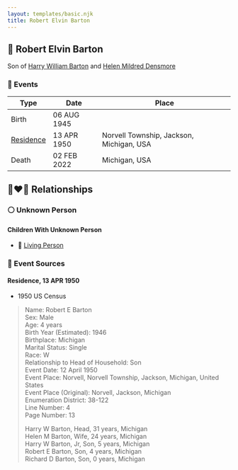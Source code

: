 ```yaml
---
layout: templates/basic.njk
title: Robert Elvin Barton
---
```

## 🔵 Robert Elvin Barton

Son of [Harry William Barton](/people/8/83492690) and [Helen Mildred Densmore](/people/5/54702290)

### 📆 Events

Type | Date | Place
------ | ------ | ------
Birth | 06 AUG 1945 |
[Residence](#event-1) | 13 APR 1950 | Norvell Township, Jackson, Michigan, USA
Death | 02 FEB 2022 | Michigan, USA

## 👩‍❤️‍👨 Relationships

### ⚪ Unknown Person

#### Children With Unknown Person
* 🔵 [Living Person](/people/5/55705994)
### 📰 Event Sources

#### <a id="event-1"></a> Residence, 13 APR 1950
* 1950 US Census
>   
  > Name: Robert E Barton  
  > Sex: Male  
  > Age: 4 years  
  > Birth Year (Estimated): 1946  
  > Birthplace: Michigan  
  > Marital Status: Single  
  > Race: W  
  > Relationship to Head of Household: Son  
  > Event Date: 12 April 1950  
  > Event Place: Norvell, Norvell Township, Jackson, Michigan, United States  
  > Event Place (Original): Norvell, Jackson, Michigan  
  > Enumeration District: 38-122  
  > Line Number: 4  
  > Page Number: 13  
  >   
  > Harry W Barton, Head, 31 years, Michigan  
  > Helen M Barton, Wife, 24 years, Michigan  
  > Harry W Barton, Jr, Son, 5 years, Michigan  
  > Robert E Barton, Son, 4 years, Michigan  
  > Richard D Barton, Son, 0 years, Michigan  
  >
